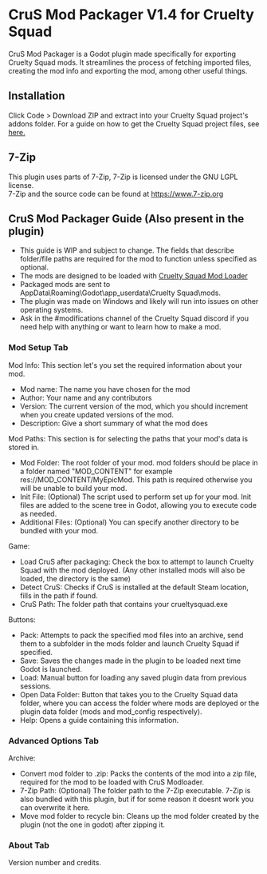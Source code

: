 # CruS Mod Packager V1.4 for Cruelty Squad
CruS Mod Packager is a Godot plugin made specifically for exporting Cruelty Squad mods. It streamlines the process of fetching imported files, creating the mod info and exporting the mod, among other useful things.

## Installation
Click Code > Download ZIP and extract into your Cruelty Squad project's addons folder. For a guide on how to get the Cruelty Squad project files, see [here.](https://hackmd.io/@OsM6oUcXSwG3mLNvTlPMZg/rk56jogV_)

## 7-Zip
This plugin uses parts of 7-Zip, 7-Zip is licensed under the GNU LGPL license.  
7-Zip and the source code can be found at https://www.7-zip.org

## CruS Mod Packager Guide (Also present in the plugin)

- This guide is WIP and subject to change. The fields that describe folder/file paths are required for the mod to function unless specified as optional.
- The mods are designed to be loaded with [Cruelty Squad Mod Loader](https://crus.cc/mod/cruelty_squad_mod_loader/)
- Packaged mods are sent to AppData\Roaming\Godot\app_userdata\Cruelty Squad\mods\.
- The plugin was made on Windows and likely will run into issues on other operating systems.
- Ask in the #modifications channel of the Cruelty Squad discord if you need help with anything or want to learn how to make a mod.

### Mod Setup Tab

Mod Info: This section let's you set the required information about your mod.
- Mod name: The name you have chosen for the mod
- Author: Your name and any contributors
- Version: The current version of the mod, which you should increment when you create updated versions of the mod.
- Description: Give a short summary of what the mod does

Mod Paths: This section is for selecting the paths that your mod's data is stored in.
- Mod Folder: The root folder of your mod. mod folders should be place in a folder named "MOD_CONTENT" for example res://MOD_CONTENT/MyEpicMod. This path is required otherwise you will be unable to build your mod.
- Init File: (Optional) The script used to perform set up for your mod. Init files are added to the scene tree in Godot, allowing you to execute code as needed.
- Additional Files: (Optional) You can specify another directory to be bundled with your mod.

Game:
- Load CruS after packaging: Check the box to attempt to launch Cruelty Squad with the mod deployed. (Any other installed mods will also be loaded, the directory is the same)
- Detect CruS: Checks if CruS is installed at the default Steam location, fills in the path if found.
- CruS Path: The folder path that contains your crueltysquad.exe

Buttons:
- Pack: Attempts to pack the specified mod files into an archive, send them to a subfolder in the mods folder and launch Cruelty Squad if specified.
- Save: Saves the changes made in the plugin to be loaded next time Godot is launched.
- Load: Manual button for loading any saved plugin data from previous sessions.
- Open Data Folder: Button that takes you to the Cruelty Squad data folder, where you can access the folder where mods are deployed or the plugin data folder (mods and mod_config respectively).
- Help: Opens a guide containing this information.

### Advanced Options Tab

Archive:
- Convert mod folder to .zip: Packs the contents of the mod into a zip file, required for the mod to be loaded with CruS Modloader.
- 7-Zip Path: (Optional) The folder path to the 7-Zip executable. 7-Zip is also bundled with this plugin, but if for some reason it doesnt work you can overwrite it here.
- Move mod folder to recycle bin: Cleans up the mod folder created by the plugin (not the one in godot) after zipping it.

### About Tab

Version number and credits.
